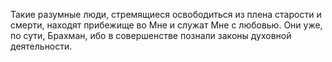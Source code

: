 Такие разумные люди, стремящиеся освободиться из плена старости и смерти, находят прибежище во Мне и служат Мне с любовью. Они уже, по сути, Брахман, ибо в совершенстве познали законы духовной деятельности.